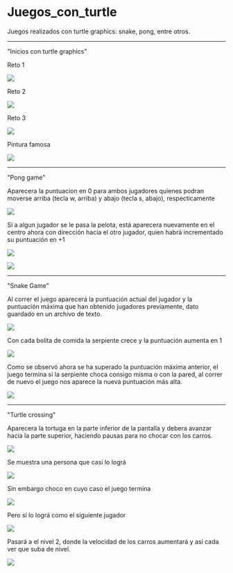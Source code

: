 # Juegos_con_turtle
Juegos realizados con turtle graphics: snake, pong, entre otros.

----

"Inicios con turtle graphics"

Reto 1

![](Inicios%20turtle%20graphics/ejercicios/resultados/reto1.JPG)

Reto 2

![](Inicios%20turtle%20graphics/ejercicios/resultados/reto2.JPG)

Reto 3

![](Inicios%20turtle%20graphics/ejercicios/resultados/reto3.JPG)

Pintura famosa

![](Inicios%20turtle%20graphics/pintura%20famosa/pintura%20hirst.JPG)

----

"Pong game"

Aparecera la puntuacion en 0 para ambos jugadores quienes podran moverse arriba (tecla  w, arriba) y abajo (tecla s, abajo), respecticamente

![](pong%20game/funcionamiento/pong%201.JPG)
 
Sí a algun jugador se le pasa la pelota, está aparecera nuevamente en el centro ahora con dirección hacia el otro jugador, quien habrá incrementado su puntuación en +1

![](pong%20game/funcionamiento/pong%202.JPG)

![](pong%20game/funcionamiento/pong%203.JPG)

----

"Snake Game"

Al correr el juego aparecerá la puntuación actual del jugador y la puntuación máxima que han obtenido jugadores previamente, dato guardado en un archivo de texto.

![](snake%20game/funcionamiento/snake%201.JPG)

Con cada bolita de comida la serpiente crece y la puntuación aumenta en 1

![](snake%20game/funcionamiento/sbake%202.jpg)

Como se observó ahora se ha superado la puntuación máxima anterior, el juego termina sí la serpiente choca consigo misma o con la pared, al correr de nuevo el juego nos aparece la nueva puntuación más alta. 

![](snake%20game/funcionamiento/snake%203.JPG)

----

"Turtle crossing"

Aparecera la tortuga en la parte inferior de la pantalla y debera avanzar hacia la parte superior, haciendo pausas para no chocar con los carros.

![](turtle%20crossing/funcionamiento/turtle1.JPG)

Se muestra una persona que casí lo lográ

![](turtle%20crossing/funcionamiento/turtle2.JPG)

Sin embargo choco en cuyo caso el juego termina

![](turtle%20crossing/funcionamiento/turtle3.JPG)

Pero sí lo lográ como el siguiente jugador

![](turtle%20crossing/funcionamiento/turtle4.JPG)

Pasará a el nivel 2, donde la velocidad de los carros aumentará y así cada ver que suba de nivel. 

![](turtle%20crossing/funcionamiento/turtle5.JPG)


